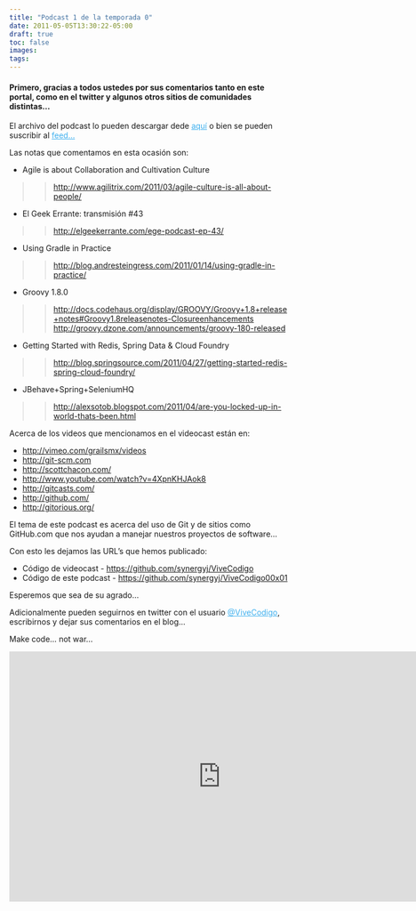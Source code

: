 ```yaml
---
title: "Podcast 1 de la temporada 0"
date: 2011-05-05T13:30:22-05:00
draft: true
toc: false
images:
tags:
---
```


<h4>Primero, gracias a todos ustedes por sus comentarios tanto en este portal, como en el twitter y algunos otros sitios de comunidades distintas…</h4>

El archivo del podcast lo pueden descargar dede <a target="_blank" href="http://s3.amazonaws.com/media.vivecodigo.org/podcast/temporada0/ViveCodigo00x01.mov" style="color:#3eb0ef;">aquí</a> o bien se pueden suscribir al <a target="_blank" href="http://vivecodigo.org/feed.xml" style="color:#3eb0ef;">feed…</a>

Las notas que comentamos en esta ocasión son:

+ Agile is about Collaboration and Cultivation Culture
>>http://www.agilitrix.com/2011/03/agile-culture-is-all-about-people/

+ El Geek Errante: transmisión #43
>>http://elgeekerrante.com/ege-podcast-ep-43/

+ Using Gradle in Practice
>>http://blog.andresteingress.com/2011/01/14/using-gradle-in-practice/

+ Groovy 1.8.0
>>http://docs.codehaus.org/display/GROOVY/Groovy+1.8+release+notes#Groovy1.8releasenotes-Closureenhancements
>>http://groovy.dzone.com/announcements/groovy-180-released

+ Getting Started with Redis, Spring Data & Cloud Foundry
>>http://blog.springsource.com/2011/04/27/getting-started-redis-spring-cloud-foundry/

+ JBehave+Spring+SeleniumHQ
>>http://alexsotob.blogspot.com/2011/04/are-you-locked-up-in-world-thats-been.html

Acerca de los videos que mencionamos en el videocast están en:

+ http://vimeo.com/grailsmx/videos
+ http://git-scm.com
+ http://scottchacon.com/
+ http://www.youtube.com/watch?v=4XpnKHJAok8
+ http://gitcasts.com/
+ http://github.com/
+ http://gitorious.org/

El tema de este podcast es acerca del uso de Git y de sitios como GitHub.com que nos ayudan a manejar nuestros proyectos de software…

Con esto les dejamos las URL’s que hemos publicado:

+ Código de videocast - https://github.com/synergyj/ViveCodigo
+ Código de este podcast - https://github.com/synergyj/ViveCodigo00x01

Esperemos que sea de su agrado…

Adicionalmente pueden seguirnos en twitter con el usuario <a target="_blank" href="https://twitter.com/vivecodigo" style="color:#3eb0ef;">@ViveCodigo</a>, escribirnos y dejar sus comentarios en el blog…

Make code… not war…

<iframe src="https://player.vimeo.com/video/23301206?h=a504a034c8" width="760" height="450" frameborder="0"></iframe>
